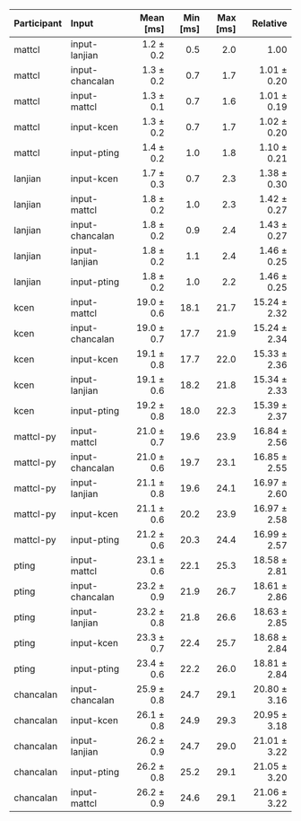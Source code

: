 | Participant | Input | Mean [ms] | Min [ms] | Max [ms] | Relative |
|:---|:---|---:|---:|---:|---:|
| mattcl | input-lanjian | 1.2 ± 0.2 | 0.5 | 2.0 | 1.00 |
| mattcl | input-chancalan | 1.3 ± 0.2 | 0.7 | 1.7 | 1.01 ± 0.20 |
| mattcl | input-mattcl | 1.3 ± 0.1 | 0.7 | 1.6 | 1.01 ± 0.19 |
| mattcl | input-kcen | 1.3 ± 0.2 | 0.7 | 1.7 | 1.02 ± 0.20 |
| mattcl | input-pting | 1.4 ± 0.2 | 1.0 | 1.8 | 1.10 ± 0.21 |
| lanjian | input-kcen | 1.7 ± 0.3 | 0.7 | 2.3 | 1.38 ± 0.30 |
| lanjian | input-mattcl | 1.8 ± 0.2 | 1.0 | 2.3 | 1.42 ± 0.27 |
| lanjian | input-chancalan | 1.8 ± 0.2 | 0.9 | 2.4 | 1.43 ± 0.27 |
| lanjian | input-lanjian | 1.8 ± 0.2 | 1.1 | 2.4 | 1.46 ± 0.25 |
| lanjian | input-pting | 1.8 ± 0.2 | 1.0 | 2.2 | 1.46 ± 0.25 |
| kcen | input-mattcl | 19.0 ± 0.6 | 18.1 | 21.7 | 15.24 ± 2.32 |
| kcen | input-chancalan | 19.0 ± 0.7 | 17.7 | 21.9 | 15.24 ± 2.34 |
| kcen | input-kcen | 19.1 ± 0.8 | 17.7 | 22.0 | 15.33 ± 2.36 |
| kcen | input-lanjian | 19.1 ± 0.6 | 18.2 | 21.8 | 15.34 ± 2.33 |
| kcen | input-pting | 19.2 ± 0.8 | 18.0 | 22.3 | 15.39 ± 2.37 |
| mattcl-py | input-mattcl | 21.0 ± 0.7 | 19.6 | 23.9 | 16.84 ± 2.56 |
| mattcl-py | input-chancalan | 21.0 ± 0.6 | 19.7 | 23.1 | 16.85 ± 2.55 |
| mattcl-py | input-lanjian | 21.1 ± 0.8 | 19.6 | 24.1 | 16.97 ± 2.60 |
| mattcl-py | input-kcen | 21.1 ± 0.6 | 20.2 | 23.9 | 16.97 ± 2.58 |
| mattcl-py | input-pting | 21.2 ± 0.6 | 20.3 | 24.4 | 16.99 ± 2.57 |
| pting | input-mattcl | 23.1 ± 0.6 | 22.1 | 25.3 | 18.58 ± 2.81 |
| pting | input-chancalan | 23.2 ± 0.9 | 21.9 | 26.7 | 18.61 ± 2.86 |
| pting | input-lanjian | 23.2 ± 0.8 | 21.8 | 26.6 | 18.63 ± 2.85 |
| pting | input-kcen | 23.3 ± 0.7 | 22.4 | 25.7 | 18.68 ± 2.84 |
| pting | input-pting | 23.4 ± 0.6 | 22.2 | 26.0 | 18.81 ± 2.84 |
| chancalan | input-chancalan | 25.9 ± 0.8 | 24.7 | 29.1 | 20.80 ± 3.16 |
| chancalan | input-kcen | 26.1 ± 0.8 | 24.9 | 29.3 | 20.95 ± 3.18 |
| chancalan | input-lanjian | 26.2 ± 0.9 | 24.7 | 29.0 | 21.01 ± 3.22 |
| chancalan | input-pting | 26.2 ± 0.8 | 25.2 | 29.1 | 21.05 ± 3.20 |
| chancalan | input-mattcl | 26.2 ± 0.9 | 24.6 | 29.1 | 21.06 ± 3.22 |

